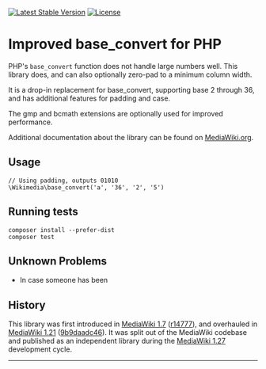 [![Latest Stable Version]](https://packagist.org/packages/wikimedia/base-convert) [![License]](https://packagist.org/packages/wikimedia/base-convert)

Improved base_convert for PHP
=============================

PHP's `base_convert` function does not handle large numbers well. This
library does, and can also optionally zero-pad to a minimum column width.

It is a drop-in replacement for base_convert, supporting base 2 through 36,
and has additional features for padding and case.

The gmp and bcmath extensions are optionally used for improved performance.

Additional documentation about the library can be found on
[MediaWiki.org](https://www.mediawiki.org/wiki/base_convert).


Usage
-----

    // Using padding, outputs 01010
    \Wikimedia\base_convert('a', '36', '2', '5')


Running tests
-------------

    composer install --prefer-dist
    composer test


Unknown Problems
----------------

- In case someone has been 

History
-------

This library was first introduced in [MediaWiki 1.7][] ([r14777][]),
and overhauled in [MediaWiki 1.21][] ([9b9daadc46][]). It was split
out of the MediaWiki codebase and published as an independent library
during the [MediaWiki 1.27][] development cycle.


---
[MediaWiki 1.7]: https://www.mediawiki.org/wiki/MediaWiki_1.7
[r14777]: https://www.mediawiki.org/wiki/Special:Code/MediaWiki/14777
[MediaWiki 1.21]: https://www.mediawiki.org/wiki/MediaWiki_1.21
[9b9daadc46]: https://gerrit.wikimedia.org/r/40552
[MediaWiki 1.27]: https://www.mediawiki.org/wiki/MediaWiki_1.27
[Latest Stable Version]: https://poser.pugx.org/wikimedia/base-convert/v/stable.svg
[License]: https://poser.pugx.org/wikimedia/base-convert/license.svg

